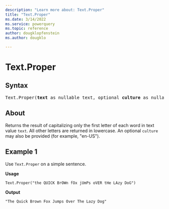 ```yaml
---
description: "Learn more about: Text.Proper"
title: "Text.Proper"
ms.date: 3/14/2022
ms.service: powerquery
ms.topic: reference
author: dougklopfenstein
ms.author: dougklo

---
```

# Text.Proper

## Syntax

<pre>
Text.Proper(<b>text</b> as nullable text, optional <b>culture</b> as nullable text) as nullable text
</pre>
  
## About

Returns the result of capitalizing only the first letter of each word in text value `text`. All other letters are returned in lowercase. An optional `culture` may also be provided (for example, "en-US").

## Example 1

Use `Text.Proper` on a simple sentence.

**Usage**

```powerquery-m
Text.Proper("the QUICK BrOWn fOx jUmPs oVER tHe LAzy DoG")
```

**Output**

`"The Quick Brown Fox Jumps Over The Lazy Dog"`
